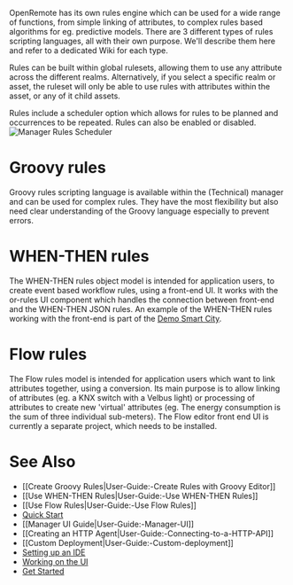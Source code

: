 OpenRemote has its own rules engine which can be used for a wide range of functions, from simple linking of attributes, to complex rules based algorithms for eg. predictive models. There are 3 different types of rules scripting languages, all with their own purpose. We'll describe them here and refer to a dedicated Wiki for each type.

Rules can be built within global rulesets, allowing them to use any attribute across the different realms. Alternatively, if you select a specific realm or asset, the ruleset will only be able to use rules with attributes within the asset, or any of it child assets.

Rules include a scheduler option which allows for rules to be planned and occurrences to be repeated. Rules can also be enabled or disabled.
![Manager Rules Scheduler](https://github.com/openremote/Documentation/blob/master/manuscript/figures/Manager%20-%20Rules%20scheduler.png)

# Groovy rules

Groovy rules scripting language is available within the (Technical) manager and can be used for complex rules. They have the most flexibility but also need clear understanding of the Groovy language especially to prevent errors.

# WHEN-THEN rules

The WHEN-THEN rules object model is intended for application users, to create event based workflow rules, using a front-end UI. It works with the or-rules UI component which handles the connection between front-end and the WHEN-THEN JSON rules. An example of the WHEN-THEN rules working with the front-end is part of the [Demo Smart City](https://github.com/openremote/openremote/wiki/Demo-Smart-City).

# Flow rules

The Flow rules model is intended for application users which want to link attributes together, using a conversion. Its main purpose is to allow linking of attributes (eg. a KNX switch with a Velbus light) or processing of attributes to create new 'virtual' attributes (eg. The energy consumption is the sum of three individual sub-meters). The Flow editor front end UI is currently a separate project, which needs to be installed.

# See Also

- [[Create Groovy Rules|User-Guide:-Create Rules with Groovy Editor]]
- [[Use WHEN-THEN Rules|User-Guide:-Use WHEN-THEN Rules]]
- [[Use Flow Rules|User-Guide:-Use Flow Rules]]
- [Quick Start](https://github.com/openremote/openremote/blob/master/README.md)
- [[Manager UI Guide|User-Guide:-Manager-UI]]
- [[Creating an HTTP Agent|User-Guide:-Connecting-to-a-HTTP-API]]
- [[Custom Deployment|User-Guide:-Custom-deployment]]
- [Setting up an IDE](https://github.com/openremote/openremote/wiki/Developer-Guide%3A-Setting-up-an-IDE)
- [Working on the UI](https://github.com/openremote/openremote/wiki/Developer-Guide%3A-UI-apps-and-components)
- [Get Started](https://openremote.io/get-started-iot-platform/)